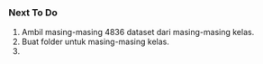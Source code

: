 ### Next To Do
1. Ambil masing-masing 4836 dataset dari masing-masing kelas.
2. Buat folder untuk masing-masing kelas.
3. 
